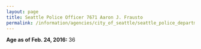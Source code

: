 ```yaml
---
layout: page
title: Seattle Police Officer 7671 Aaron J. Frausto
permalink: /information/agencies/city_of_seattle/seattle_police_department/copbook/7671/
---
```


**Age as of Feb. 24, 2016:** 36
